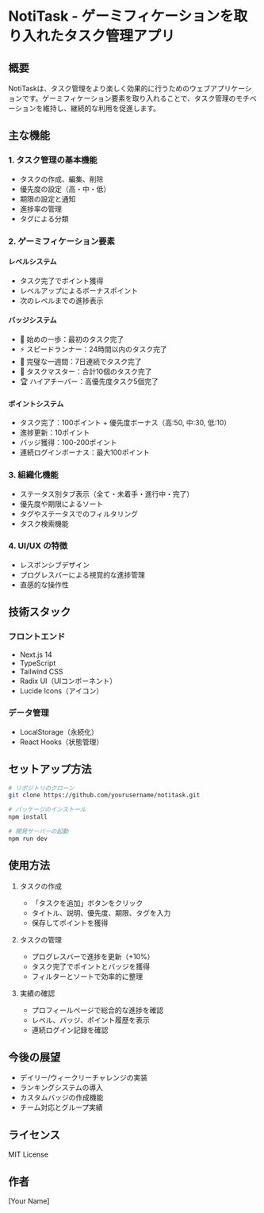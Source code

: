 # NotiTask - ゲーミフィケーションを取り入れたタスク管理アプリ

## 概要

NotiTaskは、タスク管理をより楽しく効果的に行うためのウェブアプリケーションです。ゲーミフィケーション要素を取り入れることで、タスク管理のモチベーションを維持し、継続的な利用を促進します。

## 主な機能

### 1. タスク管理の基本機能
- タスクの作成、編集、削除
- 優先度の設定（高・中・低）
- 期限の設定と通知
- 進捗率の管理
- タグによる分類

### 2. ゲーミフィケーション要素
#### レベルシステム
- タスク完了でポイント獲得
- レベルアップによるボーナスポイント
- 次のレベルまでの進捗表示

#### バッジシステム
- 🎯 始めの一歩：最初のタスク完了
- ⚡ スピードランナー：24時間以内のタスク完了
- 🌟 完璧な一週間：7日連続でタスク完了
- 👑 タスクマスター：合計10個のタスク完了
- 🏆 ハイアチーバー：高優先度タスク5個完了

#### ポイントシステム
- タスク完了：100ポイント + 優先度ボーナス（高:50, 中:30, 低:10）
- 進捗更新：10ポイント
- バッジ獲得：100-200ポイント
- 連続ログインボーナス：最大100ポイント

### 3. 組織化機能
- ステータス別タブ表示（全て・未着手・進行中・完了）
- 優先度や期限によるソート
- タグやステータスでのフィルタリング
- タスク検索機能

### 4. UI/UX の特徴
- レスポンシブデザイン
- プログレスバーによる視覚的な進捗管理
- 直感的な操作性

## 技術スタック

### フロントエンド
- Next.js 14
- TypeScript
- Tailwind CSS
- Radix UI（UIコンポーネント）
- Lucide Icons（アイコン）

### データ管理
- LocalStorage（永続化）
- React Hooks（状態管理）

## セットアップ方法

```bash
# リポジトリのクローン
git clone https://github.com/yourusername/notitask.git

# パッケージのインストール
npm install

# 開発サーバーの起動
npm run dev
```

## 使用方法

1. タスクの作成
   - 「タスクを追加」ボタンをクリック
   - タイトル、説明、優先度、期限、タグを入力
   - 保存してポイントを獲得

2. タスクの管理
   - プログレスバーで進捗を更新（+10%）
   - タスク完了でポイントとバッジを獲得
   - フィルターとソートで効率的に整理

3. 実績の確認
   - プロフィールページで総合的な進捗を確認
   - レベル、バッジ、ポイント履歴を表示
   - 連続ログイン記録を確認

## 今後の展望

- デイリー/ウィークリーチャレンジの実装
- ランキングシステムの導入
- カスタムバッジの作成機能
- チーム対応とグループ実績

## ライセンス
MIT License

## 作者
[Your Name]
